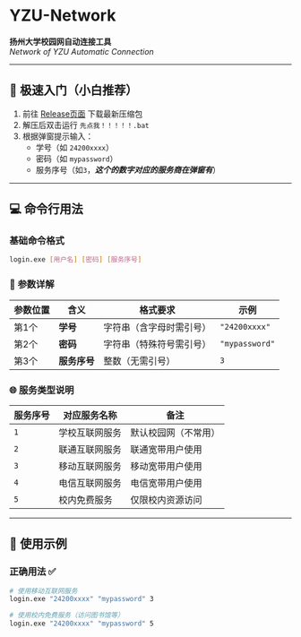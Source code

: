 # YZU-Network  
**扬州大学校园网自动连接工具**  
*Network of YZU Automatic Connection*  

---

## 🚀 **极速入门（小白推荐）**  
1. 前往 [Release页面](https://github.com/affffff1365/YZU-Network/releases) 下载最新压缩包  
2. 解压后双击运行 `先点我！！！！！.bat`  
3. 根据弹窗提示输入：  
   - 学号（如 `24200xxxx`）  
   - 密码（如 `mypassword`）  
   - 服务序号（如`3`，***这个的数字对应的服务商在弹窗有***）  

---

## 💻 **命令行用法**  
### 基础命令格式  
```bash  
login.exe [用户名] [密码] [服务序号]  
```  

### 📝 **参数详解**  
| 参数位置 | 含义       | 格式要求                  | 示例           |  
|----------|------------|--------------------------|----------------|  
| 第1个    | **学号**   | 字符串（含字母时需引号）  | `"24200xxxx"` |  
| 第2个    | **密码**   | 字符串（特殊符号需引号）  | `"mypassword"`  |  
| 第3个    | **服务序号**| 整数（无需引号）          | `3`           |  

### 🌐 **服务类型说明**  
| 服务序号 | 对应服务名称       | 备注                     |  
|----------|--------------------|--------------------------|  
| `1`      | 学校互联网服务     | 默认校园网（不常用）     |  
| `2`      | 联通互联网服务     | 联通宽带用户使用         |  
| `3`      | 移动互联网服务     | 移动宽带用户使用         |  
| `4`      | 电信互联网服务     | 电信宽带用户使用         |  
| `5`      | 校内免费服务       | 仅限校内资源访问         |  

---

## 🌟 **使用示例**  
### 正确用法 ✅  
```bash  
# 使用移动互联网服务  
login.exe "24200xxxx" "mypassword" 3  

# 使用校内免费服务（访问图书馆等）  
login.exe "24200xxxx" "mypassword" 5  
```  
